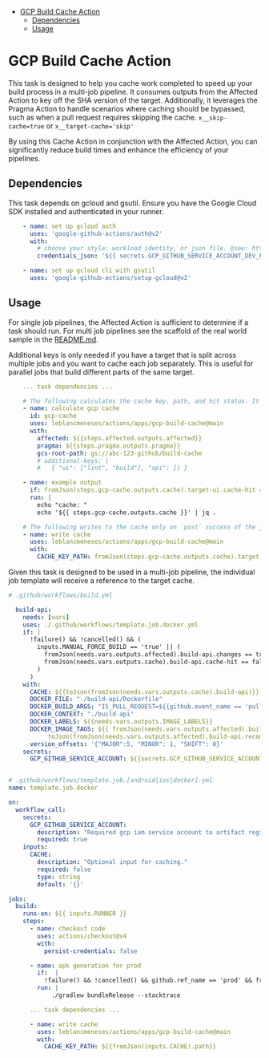 - [GCP Build Cache Action](#gcp-build-cache-action)
  - [Dependencies](#dependencies)
  - [Usage](#usage)


# GCP Build Cache Action

This task is designed to help you cache work completed to speed up your build process in a multi-job pipeline. It consumes outputs from the Affected Action to key off the SHA version of the target. Additionally, it leverages the Pragma Action to handle scenarios where caching should be bypassed, such as when a pull request requires skipping the cache. `x__skip-cache=true` or `x__target-cache='skip'`

By using this Cache Action in conjunction with the Affected Action, you can significantly reduce build times and enhance the efficiency of your pipelines.


## Dependencies

This task depends on gcloud and gsutil. Ensure you have the Google Cloud SDK installed and authenticated in your runner.

```yaml
    - name: set up gcloud auth
      uses: 'google-github-actions/auth@v2'
      with:
        # choose your style: workload identity, or json file. @see: https://github.com/google-github-actions/auth
        credentials_json: '${{ secrets.GCP_GITHUB_SERVICE_ACCOUNT_DEV_FILE }}'

    - name: set up gcloud cli with gsutil
      uses: 'google-github-actions/setup-gcloud@v2'
```


## Usage

For single job pipelines, the Affected Action is sufficient to determine if a task should run.
For multi job pipelines see the scaffold of the real world sample in the [README.md](../README.md#recommendations-for-multi-job-pipeline).

Additional keys is only needed if you have a target that is split across multiple jobs and you want to cache each job separately.
This is useful for parallel jobs that build different parts of the same target.



```yaml
    ... task dependencies ...

    # The following calculates the cache key, path, and hit status. It will not write to the cache.
    - name: calculate gcp cache
      id: gcp-cache
      uses: leblancmeneses/actions/apps/gcp-build-cache@main
      with:
        affected: ${{steps.affected.outputs.affected}}
        pragma: ${{steps.pragma.outputs.pragma}}
        gcs-root-path: gs://abc-123-github/build-cache
        # additional-keys: |
        #   { "ui": ["lint", "build"], "api": [] }

    - name: example output
      if: fromJson(steps.gcp-cache.outputs.cache).target-ui.cache-hit == false
      run: |
        echo "cache: "
        echo '${{ steps.gcp-cache.outputs.cache }}' | jq .

    # The following writes to the cache only on `post` success of the job and can be placed anywhere in the job.
    - name: write cache
      uses: leblancmeneses/actions/apps/gcp-build-cache@main
      with:
        CACHE_KEY_PATH: fromJson(steps.gcp-cache.outputs.cache).target-ui.path

```

Given this task is designed to be used in a multi-job pipeline, the individual job template will receive a reference to the target cache.

```yaml
# .github/workflows/build.yml

  build-api:
    needs: [vars]
    uses: ./.github/workflows/template.job.docker.yml
    if: |
      !failure() && !cancelled() && (
        inputs.MANUAL_FORCE_BUILD == 'true' || (
          fromJson(needs.vars.outputs.affected).build-api.changes == true &&
          fromJson(needs.vars.outputs.cache).build-api.cache-hit == false
        )
      )
    with:
      CACHE: ${{toJson(fromJson(needs.vars.outputs.cache).build-api)}}
      DOCKER_FILE: "./build-api/Dockerfile"
      DOCKER_BUILD_ARGS: "IS_PULL_REQUEST=${{github.event_name == 'pull_request'}}"
      DOCKER_CONTEXT: "./build-api"
      DOCKER_LABELS: ${{needs.vars.outputs.IMAGE_LABELS}}
      DOCKER_IMAGE_TAGS: ${{ fromJson(needs.vars.outputs.affected).build-api.recommended_imagetags &&
           toJson(fromJson(needs.vars.outputs.affected).build-api.recommended_imagetags) || '[]' }}
      version_offsets: '{"MAJOR":5, "MINOR": 1, "SHIFT": 0}'
    secrets:
      GCP_GITHUB_SERVICE_ACCOUNT: ${{secrets.GCP_GITHUB_SERVICE_ACCOUNT}}


# .github/workflows/template.job.[android|ios|docker].yml
name: template.job.docker

on:
  workflow_call:
    secrets:
      GCP_GITHUB_SERVICE_ACCOUNT:
        description: "Required gcp iam service account to artifact registery and k8s"
        required: true
    inputs:
      CACHE:
        description: "Optional input for caching."
        required: false
        type: string
        default: '{}'

jobs:
  build:
    runs-on: ${{ inputs.RUNNER }}
    steps:
      - name: checkout code
        uses: actions/checkout@v4
        with:
          persist-credentials: false

      - name: apk generation for prod
        if:  |
          !failure() && !cancelled() && github.ref_name == 'prod' && fromJson(inputs.CACHE).cache-hit == false
        run: |
            ./gradlew bundleRelease --stacktrace

      ... task dependencies ...

      - name: write cache
        uses: leblancmeneses/actions/apps/gcp-build-cache@main
        with:
          CACHE_KEY_PATH: ${{fromJson(inputs.CACHE).path}}
```
